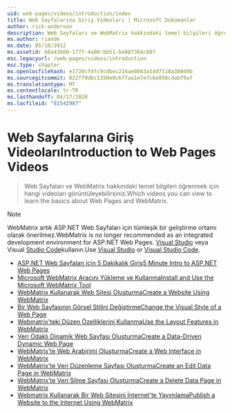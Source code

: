 ```yaml
---
uid: web-pages/videos/introduction/index
title: Web Sayfalarına Giriş Videoları | Microsoft Dokümanlar
author: rick-anderson
description: Web Sayfaları ve WebMatrix hakkındaki temel bilgileri öğrenmek için hangi videoları görüntüleyebilirsiniz.
ms.author: riande
ms.date: 05/18/2012
ms.assetid: b8a43660-177f-4a00-bb51-be887364c607
msc.legacyurl: /web-pages/videos/introduction
msc.type: chapter
ms.openlocfilehash: e1720cf4fc9cdbec216ae0043a14d7118a388d9b
ms.sourcegitcommit: 022f79dbc1350e0c6ffaa1e7e7c6e850cdabf9af
ms.translationtype: MT
ms.contentlocale: tr-TR
ms.lasthandoff: 04/17/2020
ms.locfileid: "81542987"
---
```

# <a name="introduction-to-web-pages-videos"></a><span data-ttu-id="d6fc9-103">Web Sayfalarına Giriş Videoları</span><span class="sxs-lookup"><span data-stu-id="d6fc9-103">Introduction to Web Pages Videos</span></span>

> <span data-ttu-id="d6fc9-104">Web Sayfaları ve WebMatrix hakkındaki temel bilgileri öğrenmek için hangi videoları görüntüleyebilirsiniz.</span><span class="sxs-lookup"><span data-stu-id="d6fc9-104">Which videos you can view to learn the basics about Web Pages and WebMatrix.</span></span>

> [!NOTE] 
> <span data-ttu-id="d6fc9-105">WebMatrix artık ASP.NET Web Sayfaları için tümleşik bir geliştirme ortamı olarak önerilmez.</span><span class="sxs-lookup"><span data-stu-id="d6fc9-105">WebMatrix is no longer recommended as an integrated development environment for ASP.NET Web Pages.</span></span> <span data-ttu-id="d6fc9-106">[Visual Studio](xref:web-pages/overview/getting-started/program-asp-net-web-pages-in-visual-studio) veya Visual [Studio Code](https://code.visualstudio.com/)kullanın.</span><span class="sxs-lookup"><span data-stu-id="d6fc9-106">Use [Visual Studio](xref:web-pages/overview/getting-started/program-asp-net-web-pages-in-visual-studio) or [Visual Studio Code](https://code.visualstudio.com/).</span></span>

- [<span data-ttu-id="d6fc9-107">ASP.NET Web Sayfaları için 5 Dakikalık Giriş</span><span class="sxs-lookup"><span data-stu-id="d6fc9-107">5 Minute Intro to ASP.NET Web Pages</span></span>](5-minute-introduction-to-aspnet-web-pages.md)
- [<span data-ttu-id="d6fc9-108">Microsoft WebMatrix Aracını Yükleme ve Kullanma</span><span class="sxs-lookup"><span data-stu-id="d6fc9-108">Install and Use the Microsoft WebMatrix Tool</span></span>](install-and-use-the-microsoft-webmatrix-tool.md)
- [<span data-ttu-id="d6fc9-109">WebMatrix Kullanarak Web Sitesi Oluşturma</span><span class="sxs-lookup"><span data-stu-id="d6fc9-109">Create a Website Using WebMatrix</span></span>](create-a-website-using-webmatrix.md)
- [<span data-ttu-id="d6fc9-110">Bir Web Sayfasının Görsel Stilini Değiştirme</span><span class="sxs-lookup"><span data-stu-id="d6fc9-110">Change the Visual Style of a Web Page</span></span>](change-the-visual-style-of-a-web-page.md)
- [<span data-ttu-id="d6fc9-111">Webmatrix'teki Düzen Özelliklerini Kullanma</span><span class="sxs-lookup"><span data-stu-id="d6fc9-111">Use the Layout Features in WebMatrix</span></span>](use-the-layout-features-in-webmatrix.md)
- [<span data-ttu-id="d6fc9-112">Veri Odaklı Dinamik Web Sayfası Oluşturma</span><span class="sxs-lookup"><span data-stu-id="d6fc9-112">Create a Data-Driven Dynamic Web Page</span></span>](create-a-data-driven-dynamic-web-page.md)
- [<span data-ttu-id="d6fc9-113">WebMatrix’te Web Arabirimi Oluşturma</span><span class="sxs-lookup"><span data-stu-id="d6fc9-113">Create a Web Interface in WebMatrix</span></span>](create-a-web-interface-in-webmatrix.md)
- [<span data-ttu-id="d6fc9-114">WebMatrix’te Veri Düzenleme Sayfası Oluşturma</span><span class="sxs-lookup"><span data-stu-id="d6fc9-114">Create an Edit Data Page in WebMatrix</span></span>](create-an-edit-data-page-in-webmatrix.md)
- [<span data-ttu-id="d6fc9-115">WebMatrix’te Veri Silme Sayfası Oluşturma</span><span class="sxs-lookup"><span data-stu-id="d6fc9-115">Create a Delete Data Page in WebMatrix</span></span>](create-a-delete-data-page-in-webmatrix.md)
- [<span data-ttu-id="d6fc9-116">Webmatrix Kullanarak Bir Web Sitesini İnternet'te Yayımlama</span><span class="sxs-lookup"><span data-stu-id="d6fc9-116">Publish a Website to the Internet Using WebMatrix</span></span>](publish-a-website-to-the-internet-using-webmatrix.md)

